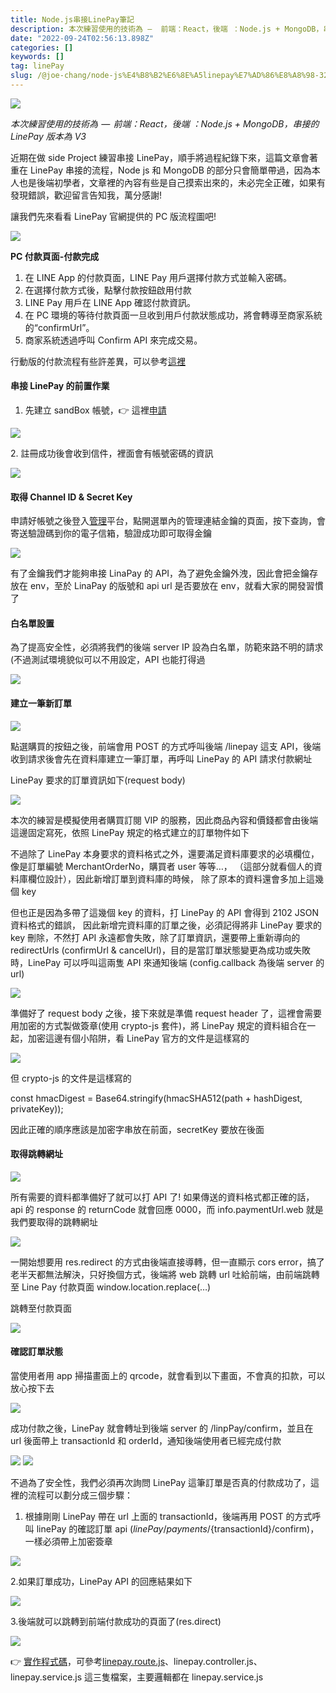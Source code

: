 ```yaml
---
title: Node.js串接LinePay筆記
description: 本次練習使用的技術為 —  前端：React，後端 ：Node.js + MongoDB，串接的LinePay版本為V3
date: "2022-09-24T02:56:13.898Z"
categories: []
keywords: []
tag: linePay
slug: /@joe-chang/node-js%E4%B8%B2%E6%8E%A5linepay%E7%AD%86%E8%A8%98-32b7177a2fb8
---
```


![](/img/1__J0CNjMiLimCyDzOt5DWJiA.png)

_本次練習使用的技術為  —  前端：React，後端 ：Node.js + MongoDB，串接的 LinePay 版本為 V3_

近期在做 side Project 練習串接 LinePay，順手將過程紀錄下來，這篇文章會著重在 LinePay 串接的流程，Node js 和 MongoDB 的部分只會簡單帶過，因為本人也是後端初學者，文章裡的內容有些是自己摸索出來的，未必完全正確，如果有發現錯誤，歡迎留言告知我，萬分感謝!

讓我們先來看看 LinePay 官網提供的 PC 版流程圖吧!

![](/img/1__9iXmOBSZ0Vme4LDo__ffmEQ.png)

**PC 付款頁面-付款完成**

1.  在 LINE App 的付款頁面，LINE Pay 用戶選擇付款方式並輸入密碼。
2.  在選擇付款方式後，點擊付款按鈕啟用付款
3.  LINE Pay 用戶在 LINE App 確認付款資訊。
4.  在 PC 環境的等待付款頁面一旦收到用戶付款狀態成功，將會轉導至商家系統的“confirmUrl”。
5.  商家系統透過呼叫 Confirm API 來完成交易。

行動版的付款流程有些許差異，可以參考[這裡](https://pay.line.me/jp/developers/apis/onlineApis?locale=zh_TW)

#### 串接 LinePay 的前置作業

1.  先建立 sandBox 帳號，👉 這裡[申請](https://pay.line.me/tw/developers/techsupport/sandbox/testflow?locale=zh_TW)

![](/img/1__qjAJR3khkhaXPiLvTGx__TA.png)

2\. 註冊成功後會收到信件，裡面會有帳號密碼的資訊

![](/img/1__zqcPaem__OGpZFHR4HJyflw.jpeg)

#### 取得 Channel ID & Secret Key

申請好帳號之後登入[管理](https://pay.line.me/portal/tw/auth/login)平台，點開選單內的管理連結金鑰的頁面，按下查詢，會寄送驗證碼到你的電子信箱，驗證成功即可取得金鑰

![](/img/1__3IdY5uizhhrrL92fezkisw.png)

有了金鑰我們才能夠串接 LinaPay 的 API，為了避免金鑰外洩，因此會把金鑰存放在 env，至於 LinaPay 的版號和 api url 是否要放在 env，就看大家的開發習慣了

#### 白名單設置

為了提高安全性，必須將我們的後端 server IP 設為白名單，防範來路不明的請求(不過測試環境貌似可以不用設定，API 也能打得過

![](/img/1__cJMiMj1c4oWX8dmtHBNi7w.jpeg)

#### 建立一筆新訂單

![](/img/1__ftS916Luao__gAnUQfCV1tw.png)

點選購買的按鈕之後，前端會用 POST 的方式呼叫後端 /linepay 這支 API，後端收到請求後會先在資料庫建立一筆訂單，再呼叫 LinePay 的 API 請求付款網址

LinePay 要求的訂單資訊如下(request body)

![](/img/1__bKTY1__RS0dcf9wrLrUQuyQ.png)

本次的練習是模擬使用者購買訂閱 VIP 的服務，因此商品內容和價錢都會由後端這邊固定寫死，依照 LinePay 規定的格式建立的訂單物件如下

不過除了 LinePay 本身要求的資料格式之外，還要滿足資料庫要求的必填欄位，像是訂單編號 MerchantOrderNo，購買者 user 等等…， （這部分就看個人的資料庫欄位設計），因此新增訂單到資料庫的時候， 除了原本的資料還會多加上這幾個 key

但也正是因為多帶了這幾個 key 的資料，打 LinePay 的 API 會得到 2102 JSON 資料格式的錯誤， 因此新增完資料庫的訂單之後，必須記得將非 LinePay 要求的 key 刪除，不然打 API 永遠都會失敗，除了訂單資訊，還要帶上重新導向的 redirectUrls (confirmUrl & cancelUrl)，目的是當訂單狀態變更為成功或失敗時，LinePay 可以呼叫這兩隻 API 來通知後端 (config.callback 為後端 server 的 url)

![](/img/1__53yzFV__H1YnFbXsT__M7vNQ.png)

準備好了 request body 之後，接下來就是準備 request header 了，這裡會需要用加密的方式製做簽章(使用 crypto-js 套件)，將 LinePay 規定的資料組合在一起，加密這邊有個小陷阱，看 LinePay 官方的文件是這樣寫的

![](/img/1__6LBLZ__uCuDyNpCxJTmKGcA.png)

但 crypto-js 的文件是這樣寫的

const hmacDigest = Base64.stringify(hmacSHA512(path + hashDigest, privateKey));

因此正確的順序應該是加密字串放在前面，secretKey 要放在後面

#### 取得跳轉網址

![](/img/1__OGGFbSWkqTn6tZpI9qOrwg.png)

所有需要的資料都準備好了就可以打 API 了! 如果傳送的資料格式都正確的話，api 的 response 的 returnCode 就會回應 0000，而 info.paymentUrl.web 就是我們要取得的跳轉網址

![](/img/1__gXHkfMXYodf4qgd0fvJcYQ.png)

一開始想要用 res.redirect 的方式由後端直接導轉，但一直顯示 cors error，搞了老半天都無法解決，只好換個方式，後端將 web 跳轉 url 吐給前端，由前端跳轉至 Line Pay 付款頁面 window.location.replace(…)

跳轉至付款頁面

![](/img/1__6b2__j0avGMXiB7Vypgawww.png)

#### 確認訂單狀態

當使用者用 app 掃描畫面上的 qrcode，就會看到以下畫面，不會真的扣款，可以放心按下去

![](/img/1____jNzBNjCuJzodXsqVHUR6Q.jpeg)

成功付款之後，LinePay 就會轉址到後端 server 的 /linpPay/confirm，並且在 url 後面帶上 transactionId 和 orderId，通知後端使用者已經完成付款

![](/img/1__GueztyLHgjxQ__Juva8LJ6g.png)
![](/img/1__EWa__VengiWxPOVQEJyiSgw.png)

不過為了安全性，我們必須再次詢問 LinePay 這筆訂單是否真的付款成功了，這裡的流程可以劃分成三個步驟：

1.  根據剛剛 LinePay 帶在 url 上面的 transactionId，後端再用 POST 的方式呼叫 linePay 的確認訂單 api (${linePay}/payments/${transactionId}/confirm)，一樣必須帶上加密簽章

![](/img/1__elR3YPHj5bi__4d7SZkCH9A.png)

2.如果訂單成功，LinePay API 的回應結果如下

![](/img/1__5hNi4cbAGjWt88SFk72QPg.png)

3.後端就可以跳轉到前端付款成功的頁面了(res.direct)

![](/img/1__VUA1Cx0L4Elqp8jQdomP5w.png)

👉 [實作程式碼](https://github.com/ChangChiao/task-board-backend)，可參考[linepay.route.js](https://github.com/ChangChiao/task-board-backend/blob/main/routes/linepay.route.js "linepay.route.js")、linepay.controller.js、linepay.service.js 這三隻檔案，主要邏輯都在 linepay.service.js
